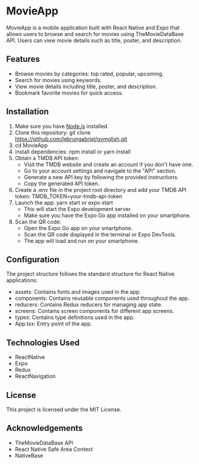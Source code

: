 # MovieApp

MovieApp is a mobile application built with React Native and Expo that allows users to browse and search for movies using TheMovieDataBase API. Users can view movie details such as title, poster, and description.

## Features

- Browse movies by categories: top rated, popular, upcoming.
- Search for movies using keywords.
- View movie details including title, poster, and description.
- Bookmark favorite movies for quick access.

## Installation

1. Make sure you have [Node.js](https://nodejs.org) installed.
2. Clone this repository: git clone https://github.com/lebrungabriel/gymglish.git
3. cd MovieApp
4. install dependencies: npm install or yarn install
5. Obtain a TMDB API token:
   - Visit the TMDB website and create an account if you don't have one.
   - Go to your account settings and navigate to the "API" section.
   - Generate a new API key by following the provided instructions.
   - Copy the generated API token.
6. Create a .env file in the project root directory and add your TMDB API token: TMDB_TOKEN=your-tmdb-api-token
7. Launch the app: yarn start or expo start
   - This will start the Expo development server.
   - Make sure you have the Expo Go app installed on your smartphone.
8. Scan the QR code:
   - Open the Expo Go app on your smartphone.
   - Scan the QR code displayed in the terminal or Expo DevTools.
   - The app will load and run on your smartphone.

## Configuration

The project structure follows the standard structure for React Native applications:

- assets: Contains fonts and images used in the app.
- components: Contains reusable components used throughout the app.
- reducers: Contains Redux reducers for managing app state.
- screens: Contains screen components for different app screens.
- types: Contains type definitions used in the app.
- App.tsx: Entry point of the app.

## Technologies Used

- ReactNative
- Expo
- Redux
- ReactNavigation

## License

This project is licensed under the MIT License.

## Acknowledgements

- TheMovieDataBase API
- React Native Safe Area Context
- NativeBase
